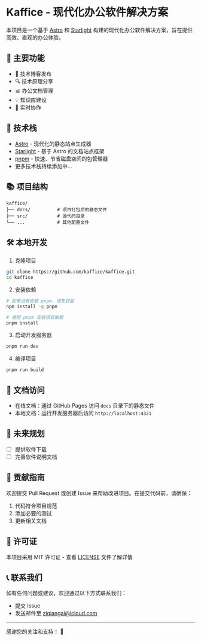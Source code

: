 # Kaffice - 现代化办公软件解决方案

本项目是一个基于 [Astro](https://astro.build/) 和 [Starlight](https://starlight.astro.build/) 构建的现代化办公软件解决方案，旨在提供高效、直观的办公体验。

## 🌟 主要功能

- 📝 技术博客发布
- 🔍 技术原理分享
- 📊 办公文档管理
- 💡 知识库建设
- 🔄 实时协作

## 🚀 技术栈

- [Astro](https://astro.build/) - 现代化的静态站点生成器
- [Starlight](https://starlight.astro.build/) - 基于 Astro 的文档站点框架
- [pnpm](https://pnpm.io/) - 快速、节省磁盘空间的包管理器
- 更多技术栈持续添加中...

## 📚 项目结构

```
kaffice/
├── docs/          # 项目打包后的静态文件
├── src/           # 源代码目录
└── ...            # 其他配置文件
```

## 🛠️ 本地开发

1. 克隆项目
```bash
git clone https://github.com/kaffice/kaffice.git
cd kaffice
```

2. 安装依赖
```bash
# 如果没有安装 pnpm，请先安装
npm install -g pnpm

# 使用 pnpm 安装项目依赖
pnpm install
```

3. 启动开发服务器
```bash
pnpm run dev
```

4. 编译项目
```bash
pnpm run build
```

## 📖 文档访问

- 在线文档：通过 GitHub Pages 访问 `docs` 目录下的静态文件
- 本地文档：运行开发服务器后访问 `http://localhost:4321`

## 🔮 未来规划

- [ ] 提供软件下载
- [ ] 完善软件说明文档

## 🤝 贡献指南

欢迎提交 Pull Request 或创建 Issue 来帮助改进项目。在提交代码前，请确保：

1. 代码符合项目规范
2. 添加必要的测试
3. 更新相关文档

## 📄 许可证

本项目采用 MIT 许可证 - 查看 [LICENSE](LICENSE) 文件了解详情

## 📞 联系我们

如有任何问题或建议，欢迎通过以下方式联系我们：

- 提交 Issue
- 发送邮件至 [ziqiangai@icloud.com](mailto:ziqiangai@icloud.com)

---

感谢您的关注和支持！ 🙏 